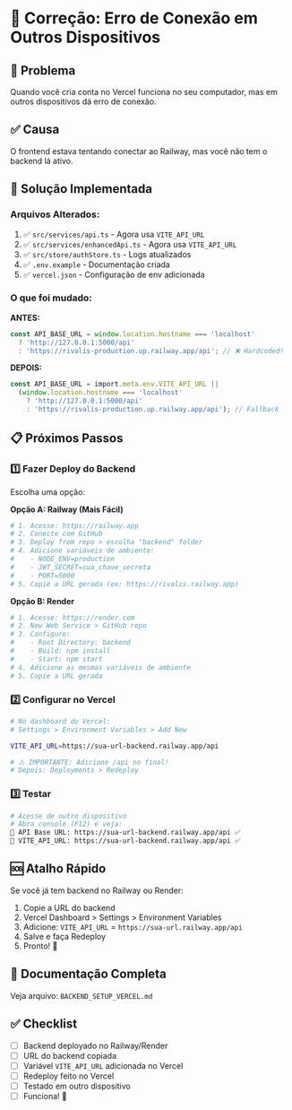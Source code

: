 # 🔧 Correção: Erro de Conexão em Outros Dispositivos

## 🚨 Problema
Quando você cria conta no Vercel funciona no seu computador, mas em outros dispositivos dá erro de conexão.

## ✅ Causa
O frontend estava tentando conectar ao Railway, mas você não tem o backend lá ativo.

## 🎯 Solução Implementada

### Arquivos Alterados:
1. ✅ `src/services/api.ts` - Agora usa `VITE_API_URL`
2. ✅ `src/services/enhancedApi.ts` - Agora usa `VITE_API_URL`
3. ✅ `src/store/authStore.ts` - Logs atualizados
4. ✅ `.env.example` - Documentação criada
5. ✅ `vercel.json` - Configuração de env adicionada

### O que foi mudado:
**ANTES:**
```typescript
const API_BASE_URL = window.location.hostname === 'localhost' 
  ? 'http://127.0.0.1:5000/api'
  : 'https://rivalis-production.up.railway.app/api'; // ❌ Hardcoded!
```

**DEPOIS:**
```typescript
const API_BASE_URL = import.meta.env.VITE_API_URL || 
  (window.location.hostname === 'localhost' 
    ? 'http://127.0.0.1:5000/api'
    : 'https://rivalis-production.up.railway.app/api'); // Fallback
```

## 📋 Próximos Passos

### 1️⃣ Fazer Deploy do Backend

Escolha uma opção:

**Opção A: Railway (Mais Fácil)**
```bash
# 1. Acesse: https://railway.app
# 2. Conecte com GitHub
# 3. Deploy from repo > escolha "backend" folder
# 4. Adicione variáveis de ambiente:
#    - NODE_ENV=production
#    - JWT_SECRET=sua_chave_secreta
#    - PORT=5000
# 5. Copie a URL gerada (ex: https://rivalis.railway.app)
```

**Opção B: Render**
```bash
# 1. Acesse: https://render.com
# 2. New Web Service > GitHub repo
# 3. Configure:
#    - Root Directory: backend
#    - Build: npm install
#    - Start: npm start
# 4. Adicione as mesmas variáveis de ambiente
# 5. Copie a URL gerada
```

### 2️⃣ Configurar no Vercel

```bash
# No dashboard do Vercel:
# Settings > Environment Variables > Add New

VITE_API_URL=https://sua-url-backend.railway.app/api

# ⚠️ IMPORTANTE: Adicione /api no final!
# Depois: Deployments > Redeploy
```

### 3️⃣ Testar

```bash
# Acesse de outro dispositivo
# Abra console (F12) e veja:
🔗 API Base URL: https://sua-url-backend.railway.app/api ✅
🔧 VITE_API_URL: https://sua-url-backend.railway.app/api ✅
```

## 🆘 Atalho Rápido

Se você já tem backend no Railway ou Render:

1. Copie a URL do backend
2. Vercel Dashboard > Settings > Environment Variables
3. Adicione: `VITE_API_URL` = `https://sua-url.railway.app/api`
4. Salve e faça Redeploy
5. Pronto! 🎉

## 📖 Documentação Completa

Veja arquivo: `BACKEND_SETUP_VERCEL.md`

## ✅ Checklist

- [ ] Backend deployado no Railway/Render
- [ ] URL do backend copiada
- [ ] Variável `VITE_API_URL` adicionada no Vercel
- [ ] Redeploy feito no Vercel
- [ ] Testado em outro dispositivo
- [ ] Funciona! 🚀
